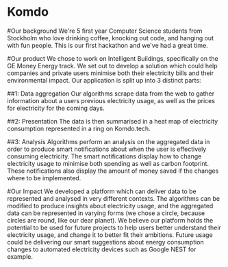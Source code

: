 [logo]: https://challengepost-s3-challengepost.netdna-ssl.com/photos/production/software_photos/000/451/000/datas/gallery.jpg 

Komdo
===================

#Our background
We're 5 first year Computer Science students from Stockholm who love drinking coffee, knocking out code, and hanging out with fun people. This is our first hackathon and we've had a great time.

#Our product
We chose to work on Intelligent Buildings, specifically on the GE Money Energy track. We set out to develop a solution which could help companies and private users minimise both their electricity bills and their environmental impact. Our application is split up into 3 distinct parts:

##1: Data aggregation
Our algorithms scrape data from the web to gather information about a users previous electricity usage, as well as the prices for electricity for the coming days.

##2: Presentation
The data is then summarised in a heat map of electricity consumption represented in a ring on Komdo.tech.

##3: Analysis
Algorithms perform an analysis on the aggregated data in order to produce smart notifications about when the user is effectively consuming electricity. The smart notifications display how to change electricity usage to minimise both spending as well as carbon footprint. These notifications also display the amount of money saved if the changes where to be implemented.

#Our Impact
We developed a platform which can deliver data to be represented and analysed in very different contexts. The algorithms can be modified to produce insights about electricity usage, and the aggregated data can be represented in varying forms (we chose a circle, because circles are round, like our dear planet). We believe our platform holds the potential to be used for future projects to help users better understand their electricity usage, and change it to better fit their ambitions. Future usage could be delivering our smart suggestions about energy consumption changes to automated electricity devices such as Google NEST for example.  
